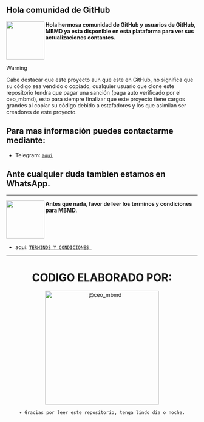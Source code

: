 ## **Hola comunidad de GitHub**

<a href="https://qu.ax/hEFBO.jpg"><img align="left" width="100" src="https://qu.ax/hEFBO.jpg"></a>

**Hola hermosa comunidad de GitHub y usuarios de GitHub, MBMD ya esta disponible en esta plataforma para ver sus actualizaciones contantes.**

<br clear="left"/>

> [!WARNING]
> Cabe destacar que este proyecto aun que este en GitHub, no significa que su código sea vendido o copiado, cualquier usuario que clone este repositorio tendra que pagar una sanción (paga auto verificado por el ceo_mbmd), esto para siempre finalizar que este proyecto tiene cargos grandes al copiar su código debido a estafadores y los que asimilan ser creadores de este proyecto.

## Para mas información puedes contactarme mediante:
- Telegram: [`aqui`](https://t.me/MBMD_principa)

## Ante cualquier duda tambien estamos en WhatsApp.

----------------

<a href="https://qu.ax/mHCkn.jpg"><img align="left" width="100" src="https://qu.ax/mHCkn.jpg"></a>

**Antes que nada, favor de leer los terminos y condiciones para MBMD.**

<br clear="left"/>

- aqui: [`TERMINOS Y CONDICIONES `](https://raw.githubusercontent.com/MBMD-OFC/MBMD/master/tyc.md)

----------------

<div align="center">
  <h1 align="center">CODIGO ELABORADO POR:</h1>

<a href="https://github.com/MBMD-OFC"><img src="https://github.com/MBMD-OFC.png" width="300" height="300" alt="@ceo_mbmd"/></a>

`✦ Gracias por leer este repositorio, tenga lindo dia o noche.`

